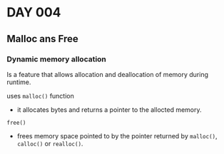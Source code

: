 # DAY 004

## Malloc ans Free

### Dynamic memory allocation

Is a feature that allows allocation and deallocation of memory during runtime.

uses `malloc()` function
- it allocates bytes and returns a pointer to the allocted memory.

`free()`
- frees memory space pointed to by the pointer returned by `malloc()`, `calloc()` or `realloc()`.
